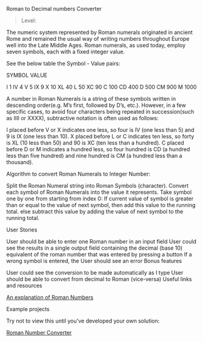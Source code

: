 Roman to Decimal numbers Converter

> Level: 

The numeric system represented by Roman numerals originated in ancient Rome and remained the usual way of writing numbers throughout Europe well into the Late Middle Ages. Roman numerals, as used today, employ seven symbols, each with a fixed integer value.

See the below table the Symbol - Value pairs:

SYMBOL       VALUE
 
  I            1
  IV           4
  V            5
  IX           9
  X            10
  XL           40
  L            50
  XC           90
  C            100
  CD           400
  D            500
  CM           900 
  M            1000

A number in Roman Numerals is a string of these symbols written in descending order(e.g. M’s first, followed by D’s, etc.). However, in a few specific cases, to avoid four characters being repeated in succession(such as IIII or XXXX), subtractive notation is often used as follows: 

I placed before V or X indicates one less, so four is IV (one less than 5) and 9 is IX (one less than 10).
X placed before L or C indicates ten less, so forty is XL (10 less than 50) and 90 is XC (ten less than a hundred).
C placed before D or M indicates a hundred less, so four hundred is CD (a hundred less than five hundred) and nine hundred is CM (a hundred less than a thousand).

Algorithm to convert Roman Numerals to Integer Number:  

Split the Roman Numeral string into Roman Symbols (character).
Convert each symbol of Roman Numerals into the value it represents.
Take symbol one by one from starting from index 0: 
If current value of symbol is greater than or equal to the value of next symbol, then add this value to the running total.
else subtract this value by adding the value of next symbol to the running total.

User Stories

 User should be able to enter one Roman number in an input field
 User could see the results in a single output field containing the decimal (base 10) equivalent of the roman number that was entered by pressing a button
 If a wrong symbol is entered, the User should see an error
Bonus features

 User could see the conversion to be made automatically as I type
 User should be able to convert from decimal to Roman (vice-versa)
Useful links and resources

[An explanation of Roman Numbers](https://en.m.wikipedia.org/wiki/Roman_numerals)

Example projects

Try not to view this until you've developed your own solution:

[Roman Number Converter](https://www.calculatorsoup.com/calculators/conversions/roman-numeral-converter.php)
